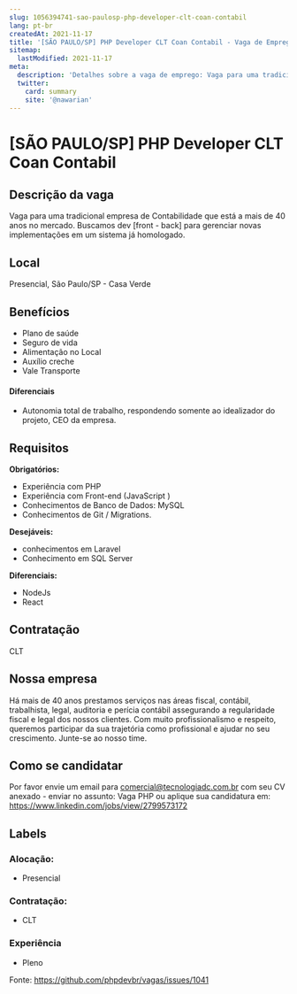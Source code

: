 ```yaml
---
slug: 1056394741-sao-paulosp-php-developer-clt-coan-contabil
lang: pt-br
createdAt: 2021-11-17
title: '[SÃO PAULO/SP] PHP Developer CLT Coan Contabil - Vaga de Emprego'
sitemap:
  lastModified: 2021-11-17
meta:
  description: 'Detalhes sobre a vaga de emprego: Vaga para uma tradicional empresa de Contabilidade que está a mais de 40 anos no mercado. Buscamos dev [front - back] para gerenciar novas implementações em um sistema já homologado.'
  twitter:
    card: summary
    site: '@nawarian'
---
```


# [SÃO PAULO/SP] PHP Developer CLT Coan Contabil

<!--
==================================================
POR FAVOR, SÓ POSTE SE A VAGA FOR PARA DESENVOLVEDOR(A) PHP!

Não faça distinção de gênero no titulo da vaga.

Use: "PHP Developer" ao invés de "Desenvolvedor PHP" \o/

Exemplo: `[São Paulo/SP] PHP Developer na Nome da Empresa`

Evite fugir do padrão, isso só dá trabalho aos administradores,
pois os títulos são padronizados.
==================================================
-->

## Descrição da vaga

Vaga para uma tradicional empresa de Contabilidade que está a mais de 40 anos no mercado.  Buscamos dev [front - back] para gerenciar novas implementações em um sistema já homologado. 

## Local

Presencial, São Paulo/SP - Casa Verde

## Benefícios

- Plano de saúde
- Seguro de vida
- Alimentação no Local
- Auxílio creche
- Vale Transporte

#### Diferenciais


- Autonomia total de trabalho, respondendo somente ao idealizador do projeto, CEO da empresa. 



## Requisitos

**Obrigatórios:**
- Experiência com PHP
- Experiência com Front-end (JavaScript )
- Conhecimentos de Banco de Dados: MySQL
- Conhecimentos de Git  / Migrations.

**Desejáveis:**
- conhecimentos em Laravel
- Conhecimento em SQL Server

**Diferenciais:**
- NodeJs
- React

## Contratação

CLT

## Nossa empresa

Há mais de 40 anos prestamos serviços nas áreas fiscal, contábil, trabalhista, legal, auditoria e perícia contábil assegurando a regularidade fiscal e legal dos nossos clientes. Com muito profissionalismo e respeito, queremos participar da sua trajetória como profissional e ajudar no seu crescimento. Junte-se ao nosso time. 

## Como se candidatar

Por favor envie um email para comercial@tecnologiadc.com.br com seu CV anexado - enviar no assunto: Vaga PHP
ou
aplique sua candidatura em: https://www.linkedin.com/jobs/view/2799573172

## Labels

<!-- Escolha abaixo, apague as que não fizerem sentido: -->
### Alocação:
- Presencial


### Contratação:
- CLT


### Experiência

- Pleno


Fonte: https://github.com/phpdevbr/vagas/issues/1041